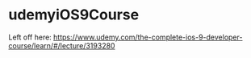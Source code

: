 # udemyiOS9Course

Left off here:
https://www.udemy.com/the-complete-ios-9-developer-course/learn/#/lecture/3193280
